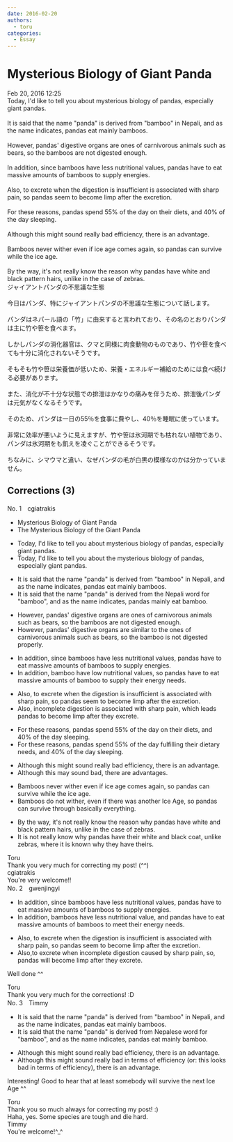 ```yaml
---
date: 2016-02-20
authors:
  - toru
categories:
  - Essay
---
```


<h1 id="subject_show">Mysterious Biology of Giant Panda</h1>
<div class="date">Feb 20, 2016 12:25</div>
<div id="post"><div id="body_show_ori">
Today, I'd like to tell you about mysterious biology of pandas, especially giant pandas.<br/><br/>It is said that the name "panda" is derived from "bamboo" in Nepali, and as the name indicates, pandas eat mainly bamboos.<br/><br/>However, pandas' digestive organs are ones of carnivorous animals such as bears, so the bamboos are not digested enough.<br/><br/>In addition, since bamboos have less nutritional values, pandas have to eat massive amounts of bamboos to supply energies.<br/><br/>Also, to excrete when the digestion is insufficient is associated with sharp pain, so pandas seem to become limp after the excretion.<br/><br/>For these reasons, pandas spend 55% of the day on their diets, and 40% of the day sleeping.<br/><br/>Although this might sound really bad efficiency, there is an advantage.<br/><br/>Bamboos never wither even if ice age comes again, so pandas can survive while the ice age.<br/><br/>By the way, it's not really know the reason why pandas have white and black pattern hairs, unlike in the case of zebras.
</div></div>

<!-- more -->

<div id="post_ja"><div id="body_show_mo">
ジャイアントパンダの不思議な生態<br/><br/>今日はパンダ、特にジャイアントパンダの不思議な生態について話します。<br/><br/>パンダはネパール語の「竹」に由来すると言われており、その名のとおりパンダは主に竹や笹を食べます。<br/><br/>しかしパンダの消化器官は、クマと同様に肉食動物のものであり、竹や笹を食べても十分に消化されないそうです。<br/><br/>そもそも竹や笹は栄養価が低いため、栄養・エネルギー補給のためには食べ続ける必要があります。<br/><br/>また、消化が不十分な状態での排泄はかなりの痛みを伴うため、排泄後パンダは元気がなくなるそうです。<br/><br/>そのため、パンダは一日の55％を食事に費やし、40％を睡眠に使っています。<br/><br/>非常に効率が悪いように見えますが、竹や笹は氷河期でも枯れない植物であり、パンダは氷河期をも飢えを凌ぐことができるそうです。<br/><br/>ちなみに、シマウマと違い、なぜパンダの毛が白黒の模様なのかは分かっていません。
</div></div>

## Corrections (3)
<div id="block"><div class="first_name"> No. 1　<span class="just_name">cgiatrakis</span></div><div id="block2">
<ul class="correction_field">
<li class="incorrect">Mysterious Biology of Giant Panda</li>
<li class="corrected correct">
The Mysterious Biology of the Giant Panda
</li>
</ul>
<ul class="correction_field">
<li class="incorrect">Today, I'd like to tell you about mysterious biology of pandas, especially giant pandas.</li>
<li class="corrected correct">
Today, I'd like to tell you about the mysterious biology of pandas, especially giant pandas.
</li>
</ul>
<ul class="correction_field">
<li class="incorrect">It is said that the name "panda" is derived from "bamboo" in Nepali, and as the name indicates, pandas eat mainly bamboos.</li>
<li class="corrected correct">
It is said that the name "panda" is derived from the Nepali word for "bamboo", and as the name indicates, pandas mainly eat bamboo.
</li>
</ul>
<ul class="correction_field">
<li class="incorrect">However, pandas' digestive organs are ones of carnivorous animals such as bears, so the bamboos are not digested enough.</li>
<li class="corrected correct">
However, pandas' digestive organs are similar to the ones of carnivorous animals such as bears, so the bamboo is not digested properly.
</li>
</ul>
<ul class="correction_field">
<li class="incorrect">In addition, since bamboos have less nutritional values, pandas have to eat massive amounts of bamboos to supply energies.</li>
<li class="corrected correct">
In addition, bamboo have low nutritional values, so pandas have to eat massive amounts of bamboo to supply their energy needs.
</li>
</ul>
<ul class="correction_field">
<li class="incorrect">Also, to excrete when the digestion is insufficient is associated with sharp pain, so pandas seem to become limp after the excretion.</li>
<li class="corrected correct">
Also, incomplete digestion is associated with sharp pain, which leads pandas to become limp after they excrete.
</li>
</ul>
<ul class="correction_field">
<li class="incorrect">For these reasons, pandas spend 55% of the day on their diets, and 40% of the day sleeping.</li>
<li class="corrected correct">
For these reasons, pandas spend 55% of the day fulfilling their dietary needs, and 40% of the day sleeping.
</li>
</ul>
<ul class="correction_field">
<li class="incorrect">Although this might sound really bad efficiency, there is an advantage.</li>
<li class="corrected correct">
Although this may sound bad, there are advantages.
</li>
</ul>
<ul class="correction_field">
<li class="incorrect">Bamboos never wither even if ice age comes again, so pandas can survive while the ice age.</li>
<li class="corrected correct">
Bamboos do not wither, even if there was another Ice Age, so pandas can survive through basically everything.
</li>
</ul>
<ul class="correction_field">
<li class="incorrect">By the way, it's not really know the reason why pandas have white and black pattern hairs, unlike in the case of zebras.</li>
<li class="corrected correct">
It is not really know why pandas have their white and black coat, unlike zebras, where it is known why they have theirs.
</li>
</ul>
</div><div class="name"><span class="just_name">Toru</span><br>
Thank you very much for correcting my post! (^^)
</div>
<div class="name"><span class="just_name">cgiatrakis</span><br>
You're very welcome!!
</div>
</div>
<div id="block"><div class="first_name"> No. 2　<span class="just_name">gwenjingyi</span></div><div id="block2">
<ul class="correction_field">
<li class="incorrect">In addition, since bamboos have less nutritional values, pandas have to eat massive amounts of bamboos to supply energies.</li>
<li class="corrected correct">
In addition, bamboos have less nutritional value, and pandas have to eat massive amounts of bamboos to meet their energy needs.
</li>
</ul>
<ul class="correction_field">
<li class="incorrect">Also, to excrete when the digestion is insufficient is associated with sharp pain, so pandas seem to become limp after the excretion.</li>
<li class="corrected correct">
Also,to excrete when incomplete digestion caused by sharp pain, so, pandas will become limp after they excrete.
</li>
</ul>
<p class="comment_small">
 Well done ^^
</p>

</div><div class="name"><span class="just_name">Toru</span><br>
Thank you very much for the corrections! :D
</div>
</div>
<div id="block"><div class="first_name"> No. 3　<span class="just_name">Timmy</span></div><div id="block2">
<ul class="correction_field">
<li class="incorrect">It is said that the name "panda" is derived from "bamboo" in Nepali, and as the name indicates, pandas eat mainly bamboos.</li>
<li class="corrected correct">
It is said that the name "panda" is derived from Nepal<span class="f_blue">ese word for</span> "bamboo", and as the name indicates, pandas eat mainly bamboo.
</li>
</ul>
<ul class="correction_field">
<li class="incorrect">Although this might sound really bad efficiency, there is an advantage.</li>
<li class="corrected correct">
Although this might sound really bad <span class="f_blue">in terms of</span> efficiency (or: <span class="f_blue">this looks bad in terms of efficiency</span>), there is an advantage.
</li>
</ul>
<p class="comment_small">
 Interesting! Good to hear that at least somebody will survive the next Ice Age ^^
</p>

</div><div class="name"><span class="just_name">Toru</span><br>
Thank you so much always for correcting my post! :)<br/>Haha, yes. Some species are tough and die hard.
</div>
<div class="name"><span class="just_name">Timmy</span><br>
You're welcome!^_^
</div>
</div>
